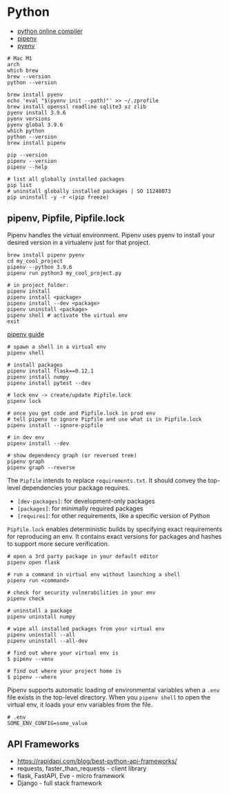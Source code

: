 # Python

- [python online compiler](https://www.programiz.com/python-programming/online-compiler/)
- [pipenv](https://pypi.org/project/pipenv/)
- [pyenv](https://github.com/pyenv/pyenv/blob/master/COMMANDS.md)

```shell
# Mac M1
arch
which brew
brew --version
python --version

brew install pyenv
echo 'eval "$(pyenv init --path)"' >> ~/.zprofile
brew install openssl readline sqlite3 xz zlib
pyenv install 3.9.6
pyenv versions
pyenv global 3.9.6
which python
python --version
brew install pipenv

pip --version
pipenv --version
pipenv --help

# list all globally installed packages
pip list
# uninstall globally installed packages | SO 11248073
pip uninstall -y -r <(pip freeze)
```

## pipenv, Pipfile, Pipfile.lock

Pipenv handles the virtual environment. Pipenv uses pyenv to install your desired version in a virtualenv just for that project.

```shell
brew install pipenv pyenv
cd my_cool_project
pipenv --python 3.9.6
pipenv run python3 my_cool_project.py

# in project folder:
pipenv install
pipenv install <package>
pipenv install --dev <package>
pipenv uninstall <package>
pipenv shell # activate the virtual env
exit
```

[pipenv guide](https://realpython.com/pipenv-guide/)

```shell
# spawn a shell in a virtual env
pipenv shell

# install packages
pipenv install flask==0.12.1
pipenv install numpy
pipenv install pytest --dev

# lock env -> create/update Pipfile.lock
pipenv lock

# once you get code and Pipfile.lock in prod env
# tell pipenv to ignore Pipfile and use what is in Pipfile.lock
pipenv install --ignore-pipfile

# in dev env
pipenv install --dev

# show dependency graph (or reversed tree)
pipenv graph
pipenv graph --reverse
```

The `Pipfile` intends to replace `requirements.txt`. It should convey the top-level dependencies your package requires.

- `[dev-packages]`: for development-only packages
- `[packages]`: for minimally required packages
- `[requires]`: for other requirements, like a specific version of Python

`Pipfile.lock` enables deterministic builds by specifying exact requirements for reproducing an env. It contains exact versions for packages and hashes to support more secure verification.

```shell
# open a 3rd party package in your default editor
pipenv open flask

# run a command in virtual env without launching a shell
pipenv run <command>

# check for security vulnerabilities in your env
pipenv check

# uninstall a package
pipenv uninstall numpy

# wipe all installed packages from your virtual env
pipenv uninstall --all
pipenv uninstall --all-dev

# find out where your virtual env is
$ pipenv --venv

# find out where your project home is
$ pipenv --where
```

Pipenv supports automatic loading of environmental variables when a `.env` file exists in the top-level directory. When you `pipenv shell` to open the virtual env, it loads your env variables from the file.

```
# .env
SOME_ENV_CONFIG=some_value
```

## API Frameworks

- https://rapidapi.com/blog/best-python-api-frameworks/
- requests, faster_than_requests - client library
- flask, FastAPI, Eve - micro framework
- Django - full stack framework

